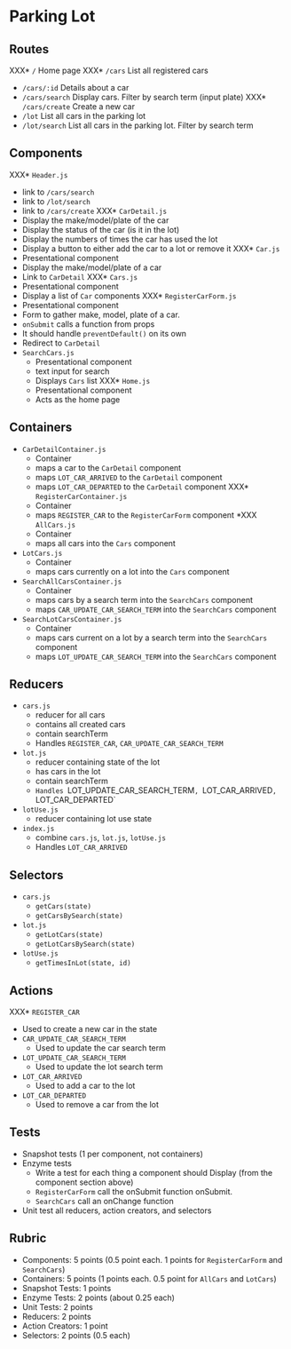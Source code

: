 # Parking Lot

## Routes

XXX* `/` Home page
XXX* `/cars` List all registered cars
* `/cars/:id` Details about a car
* `/cars/search` Display cars. Filter by search term (input plate)
XXX* `/cars/create` Create a new car
* `/lot` List all cars in the parking lot
* `/lot/search` List all cars in the parking lot. Filter by search term

## Components

XXX* `Header.js`
  * link to `/cars/search`
  * link to `/lot/search`
  * link to `/cars/create`
XXX* `CarDetail.js`
  * Display the make/model/plate of the car
  * Display the status of the car (is it in the lot)
  * Display the numbers of times the car has used the lot
  * Display a button to either add the car to a lot or remove it
XXX* `Car.js`
  * Presentational component
  * Display the make/model/plate of a car
  * Link to `CarDetail`
XXX* `Cars.js`
  * Presentational component
  * Display a list of `Car` components
XXX* `RegisterCarForm.js`
  * Presentational component
  * Form to gather make, model, plate of a car.
  * `onSubmit` calls a function from props
  * It should handle `preventDefault()` on its own
  * Redirect to `CarDetail`
* `SearchCars.js`
  * Presentational component
  * text input for search
  * Displays `Cars` list
XXX* `Home.js`
  * Presentational component
  * Acts as the home page

## Containers

* `CarDetailContainer.js`
  * Container
  * maps a car to the `CarDetail` component
  * maps `LOT_CAR_ARRIVED` to the `CarDetail` component
  * maps `LOT_CAR_DEPARTED` to the `CarDetail` component
XXX* `RegisterCarContainer.js`
  * Container
  * maps `REGISTER_CAR` to the `RegisterCarForm` component
*XXX `AllCars.js`
  * Container
  * maps all cars into the `Cars` component
* `LotCars.js`
  * Container
  * maps cars currently on a lot into the `Cars` component
* `SearchAllCarsContainer.js`
  * Container
  * maps cars by a search term into the `SearchCars` component
  * maps `CAR_UPDATE_CAR_SEARCH_TERM` into the `SearchCars` component
* `SearchLotCarsContainer.js`
  * Container
  * maps cars current on a lot by a search term into the `SearchCars` component
  * maps `LOT_UPDATE_CAR_SEARCH_TERM` into the `SearchCars` component

## Reducers

* `cars.js`
  * reducer for all cars
  * contains all created cars
  * contain searchTerm
  * Handles `REGISTER_CAR`, `CAR_UPDATE_CAR_SEARCH_TERM`
* `lot.js`
  * reducer containing state of the lot
  * has cars in the lot
  * contain searchTerm
  * `Handles `LOT_UPDATE_CAR_SEARCH_TERM`, `LOT_CAR_ARRIVED`, `LOT_CAR_DEPARTED`
* `lotUse.js`
  * reducer containing lot use state
* `index.js`
  * combine `cars.js`, `lot.js`, `lotUse.js`
  * Handles `LOT_CAR_ARRIVED`

## Selectors

* `cars.js`
  * `getCars(state)`
  * `getCarsBySearch(state)`
* `lot.js`
  * `getLotCars(state)`
  * `getLotCarsBySearch(state)`
* `lotUse.js`
  * `getTimesInLot(state, id)`

## Actions

XXX* `REGISTER_CAR`
  * Used to create a new car in the state
* `CAR_UPDATE_CAR_SEARCH_TERM`
  * Used to update the car search term
* `LOT_UPDATE_CAR_SEARCH_TERM`
  * Used to update the lot search term
* `LOT_CAR_ARRIVED`
  * Used to add a car to the lot
* `LOT_CAR_DEPARTED`
  * Used to remove a car from the lot

## Tests

* Snapshot tests (1 per component, not containers)
* Enzyme tests
  * Write a test for each thing a component should Display (from the component section above)
  * `RegisterCarForm` call the onSubmit function onSubmit.
  * `SearchCars` call an onChange function
* Unit test all reducers, action creators, and selectors

## Rubric

* Components: 5 points (0.5 point each. 1 points for `RegisterCarForm` and `SearchCars`)
* Containers: 5 points (1 points each. 0.5 point for `AllCars` and `LotCars`)
* Snapshot Tests: 1 points
* Enzyme Tests: 2 points (about 0.25 each)
* Unit Tests: 2 points
* Reducers: 2 points
* Action Creators: 1 point
* Selectors: 2 points (0.5 each)